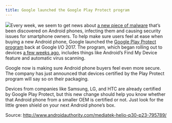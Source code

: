 ```yaml
---
title: Google launched the Google Play Protect program
---
```


![](http://cdn01.androidauthority.net/wp-content/uploads/2017/08/certified-android-devices-840x440.jpg)Every week, we seem to get news about [a new piece of malware](http://www.androidauthority.com/first-android-malware-code-injection-778969/) that’s been discovered on Android phones, infecting them and causing security issues for smartphone owners. To help make sure users feel at ease when buying a new Android phone, Google launched the [Google Play Protect program](http://www.androidauthority.com/what-is-google-play-protect-773389/) back at Google I/O 2017. The program, which began rolling out to devices [a few weeks ago](http://www.androidauthority.com/google-play-protect-rolling-out-788614/), includes things like Android’s Find My Device feature and automatic virus scanning.

Google now is making sure Android phone buyers feel even more secure. The company has just announced that devices certified by the Play Protect program will say so on their packaging.

Devices from companies like Samsung, LG, and HTC are already certified by Google Play Protect, but this new change should help you know whether that Android phone from a smaller OEM is certified or not. Just look for the little green shield on your next Android phone’s box.

Source: http://www.androidauthority.com/mediatek-helio-p30-p23-795789/

